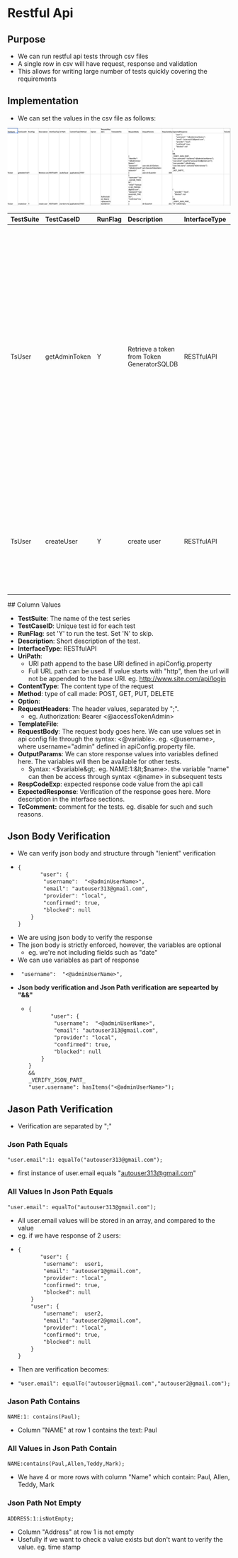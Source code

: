 # Restful Api

## Purpose

* We can run restful api tests through csv files
* A single row in csv will have request, response and validation
* This allows for writing large number of tests quickly covering the requirements

## Implementation

* We can set the values in the csv file as follows:

![apiTestData/testCases/TestTestCases\_database.csv](../.gitbook/assets/image%20%2842%29.png)



<table>
  <thead>
    <tr>
      <th style="text-align:left">TestSuite</th>
      <th style="text-align:left">TestCaseID</th>
      <th style="text-align:left">RunFlag</th>
      <th style="text-align:left">Description</th>
      <th style="text-align:left">InterfaceType</th>
      <th style="text-align:left">UriPath</th>
      <th style="text-align:left">ContentType</th>
      <th style="text-align:left">Method</th>
      <th style="text-align:left">Option</th>
      <th style="text-align:left">RequestHeader</th>
      <th style="text-align:left">TemplateFile</th>
      <th style="text-align:left">RequestBody</th>
      <th style="text-align:left">OutputParam</th>
      <th style="text-align:left">RespCodeExp</th>
      <th style="text-align:left">ExpectedResponse</th>
      <th style="text-align:left">TcComments</th>
    </tr>
  </thead>
  <tbody>
    <tr>
      <td style="text-align:left">TsUser</td>
      <td style="text-align:left">getAdminToken</td>
      <td style="text-align:left">Y</td>
      <td style="text-align:left">Retrieve a token from Token GeneratorSQLDB</td>
      <td style="text-align:left">RESTfulAPI</td>
      <td style="text-align:left">/auth/local</td>
      <td style="text-align:left">application/json</td>
      <td style="text-align:left">Post</td>
      <td style="text-align:left"></td>
      <td style="text-align:left"></td>
      <td style="text-align:left"></td>
      <td style="text-align:left">
        <p>{</p>
        <p>&quot;identifier&quot;: &quot;&lt;@adminUserName&gt;&quot;,</p>
        <p>&quot;password&quot;: &quot;&lt;@adminUserPassword&gt;&quot;</p>
        <p>}</p>
      </td>
      <td style="text-align:left">
        <p>user.role.id:&lt;$roles&gt;; jwt:&lt;$accessTokenAdmin&gt;;</p>
        <p>user.id:&lt;$userId&gt;</p>
      </td>
      <td style="text-align:left">200</td>
      <td style="text-align:left">
        <p>{</p>
        <p>&quot;user&quot;: {</p>
        <p>&quot;username&quot;: &quot;&lt;@adminUserName&gt;&quot;,</p>
        <p>&quot;email&quot;: &quot;autouser313@gmail.com&quot;,</p>
        <p>&quot;provider&quot;: &quot;local&quot;,</p>
        <p>&quot;confirmed&quot;: true,</p>
        <p>&quot;blocked&quot;: null</p>
        <p>}</p>
        <p>}</p>
        <p>&amp;&amp;</p>
        <p>_VERIFY_JSON_PART_</p>
        <p>&quot;user.username&quot;:1: hasItems(&quot;&lt;@adminUserName&gt;&quot;);</p>
        <p>&quot;user.email&quot;:1:: equalTo(&quot;autouser313@gmail.com&quot;);</p>
        <p>&quot;user.provider&quot;:1: isNotEmpty;</p>
        <p>&quot;user.role.name&quot;:1: contains(&quot;Administrator&quot;)</p>
        <p>&amp;&amp;</p>
        <p>_NOT_EMPTY_</p>
      </td>
      <td style="text-align:left"></td>
    </tr>
    <tr>
      <td style="text-align:left">TsUser</td>
      <td style="text-align:left">createUser</td>
      <td style="text-align:left">Y</td>
      <td style="text-align:left">create user</td>
      <td style="text-align:left">RESTfulAPI</td>
      <td style="text-align:left">/content-manager/explorer/user/?source=users-permissions</td>
      <td style="text-align:left">application/x-www-form-urlencoded</td>
      <td style="text-align:left">Post</td>
      <td style="text-align:left"></td>
      <td style="text-align:left">Authorization: Bearer &lt;@accessTokenAdmin&gt;</td>
      <td style="text-align:left"></td>
      <td style="text-align:left">
        <p>{</p>
        <p>&quot;username&quot;:&quot;zzz_test&lt;@_TIME16&gt;&quot;,</p>
        <p>&quot;email&quot;:&quot;testuser+&lt;@_TIME16&gt;@gmail.com&quot;,</p>
        <p>&quot;password&quot;:&quot;password&lt;@_TIME16&gt;&quot;,</p>
        <p>&quot;confirmed&quot;:true</p>
        <p>}</p>
      </td>
      <td style="text-align:left">id:&lt;$userId&gt;</td>
      <td style="text-align:left">201</td>
      <td style="text-align:left">
        <p>{</p>
        <p>&quot;provider&quot;: &quot;local&quot;,</p>
        <p>&quot;blocked&quot;: null</p>
        <p>}</p>
        <p>&amp;&amp;</p>
        <p>_VERIFY_JSON_PART_</p>
        <p>&quot;id&quot;: isNotEmpty</p>
      </td>
      <td style="text-align:left"></td>
    </tr>
  </tbody>
</table>## Column Values

* **TestSuite**: The name of the test series
* **TestCaseID**: Unique test id for each test
* **RunFlag**: set 'Y' to run the test. Set 'N' to skip.
* **Description**: Short description of the test.
* **InterfaceType**: RESTfulAPI
* **UriPath**: 
  * URI path append to the base URI defined in apiConfig.property
  * Full URL path can be used. If value starts with "http", then the url will not be appended to the base URI. eg. http://www.site.com/api/login
* **ContentType**: The content type of the request
* **Method**:  type of call made: POST, GET, PUT, DELETE
* **Option**: 
* **RequestHeaders**: The header values, separated by ";". 
  * eg. Authorization: Bearer &lt;@accessTokenAdmin&gt;
* **TemplateFile**: 
* **RequestBody**: The request body goes here. We can use values set in api config file through the syntax: &lt;@variable&gt;. eg. &lt;@username&gt;, where username="admin" defined in apiConfig.property file.
* **OutputParams**: We can store response values into variables defined here. The variables will then be available for other tests.
  *  Syntax: &lt;$variable&gt;. eg. NAME:1:&lt;$name&gt;. the variable "name" can then be access through syntax &lt;@name&gt; in subsequent tests
* **RespCodeExp**: expected response code value from the api call
* **ExpectedResponse**: Verification of the response goes here. More description in the interface sections.
* **TcComment:** comment for the tests. eg. disable for such and such reasons.



## Json Body Verification

* We can verify json body and structure through "lenient" verification
* ```text
  {
         "user": {
          "username":  "<@adminUserName>",
          "email": "autouser313@gmail.com",
          "provider": "local",
          "confirmed": true,
          "blocked": null
      }
  }
  ```
* We are using json body to verify the response
* The json body is strictly enforced, however, the variables are optional
  * eg. we're not including fields such as "date"
* We can use variables as part of response
* ```
   "username":  "<@adminUserName>",
  ```
* **Json body verification and Json Path verification are sepearted by "&&"**
  * ```text
    {
           "user": {
            "username":  "<@adminUserName>",
            "email": "autouser313@gmail.com",
            "provider": "local",
            "confirmed": true,
            "blocked": null
        }
    }
    &&
    _VERIFY_JSON_PART_
    "user.username": hasItems("<@adminUserName>");
    ```

## Jason Path Verification

* Verification are separated by ";"

### Json Path Equals

```text
"user.email":1: equalTo("autouser313@gmail.com");
```

* first instance of user.email equals "autouser313@gmail.com"

### All Values In Json Path Equals

```text
"user.email": equalTo("autouser313@gmail.com");
```

* All user.email values will be stored in an array, and compared to the value
* eg. if we have response of 2 users: 
* ```text
  {
         "user": {
          "username":  user1,
          "email": "autouser1@gmail.com",
          "provider": "local",
          "confirmed": true,
          "blocked": null
      }
      "user": {
          "username":  user2,
          "email": "autouser2@gmail.com",
          "provider": "local",
          "confirmed": true,
          "blocked": null
      }
  }
  ```
* Then are verification becomes:
* ```text
  "user.email": equalTo("autouser1@gmail.com","autouser2@gmail.com");
  ```

### Jason Path Contains

```text
NAME:1: contains(Paul);
```

* Column "NAME" at row 1 contains the text: Paul

### All Values in Json Path Contain

```text
NAME:contains(Paul,Allen,Teddy,Mark);
```

* We have 4 or more rows with column "Name" which contain: Paul, Allen, Teddy, Mark

### Json Path Not Empty

```text
ADDRESS:1:isNotEmpty;
```

* Column "Address" at row 1 is not empty
* Usefully if we want to check a value exists but don't want to verify the value. eg. time stamp

